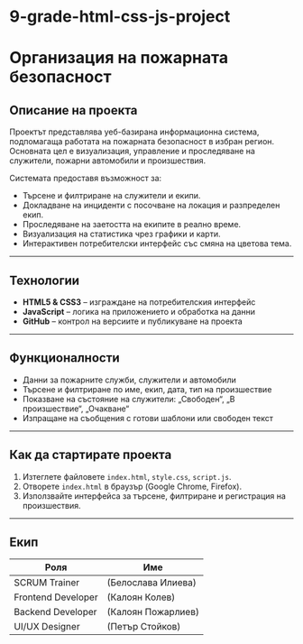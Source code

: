 # 9-grade-html-css-js-project
# Организация на пожарната безопасност

## Описание на проекта

Проектът представлява уеб-базирана информационна система, подпомагаща работата на пожарната безопасност в избран регион. Основната цел е визуализация, управление и проследяване на служители, пожарни автомобили и произшествия.

Системата предоставя възможност за:
- Търсене и филтриране на служители и екипи.
- Докладване на инциденти с посочване на локация и разпределен екип.
- Проследяване на заетостта на екипите в реално време.
- Визуализация на статистика чрез графики и карти.
- Интерактивен потребителски интерфейс със смяна на цветова тема.

---

## Технологии

- **HTML5 & CSS3** – изграждане на потребителския интерфейс
- **JavaScript** – логика на приложението и обработка на данни
- **GitHub** – контрол на версиите и публикуване на проекта

---

## Функционалности

-  Данни за пожарните служби, служители и автомобили
-  Търсене и филтриране по име, екип, дата, тип на произшествие
-  Показване на състояние на служители: „Свободен“, „В произшествие“, „Очакване“
-  Изпращане на съобщения с готови шаблони или свободен текст

---

## Как да стартирате проекта

1. Изтеглете файловете `index.html`, `style.css`, `script.js`.
2. Отворете `index.html` в браузър (Google Chrome, Firefox).
3. Използвайте интерфейса за търсене, филтриране и регистрация на произшествия.

---

## Екип

| Роля              | Име                       |
|-------------------|---------------------------|
| SCRUM Trainer     | (Белослава Илиева)        |
| Frontend Developer| (Калоян Колев)            |
| Backend Developer | (Калоян Пожарлиев)        |
| UI/UX Designer    | (Петър Стойков)           |
